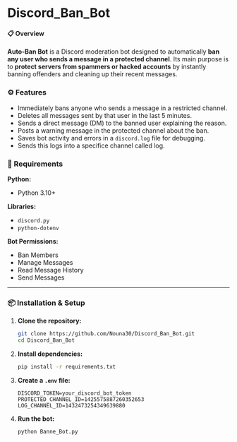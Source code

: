 # Discord_Ban_Bot
#### 📋 Overview

**Auto-Ban Bot** is a Discord moderation bot designed to automatically **ban any user who sends a message in a protected channel**.
Its main purpose is to **protect servers from spammers or hacked accounts** by instantly banning offenders and cleaning up their recent messages.

### ⚙️ Features

*  Immediately bans anyone who sends a message in a restricted channel.
*  Deletes all messages sent by that user in the last 5 minutes.
*  Sends a direct message (DM) to the banned user explaining the reason.
*  Posts a warning message in the protected channel about the ban.
*  Saves bot activity and errors in a `discord.log` file for debugging.
*  Sends this logs into a specifice channel called log.

### 🧩 Requirements

**Python:**

* Python 3.10+

**Libraries:**

* `discord.py`
* `python-dotenv`

**Bot Permissions:**

* Ban Members
* Manage Messages
* Read Message History
* Send Messages

---

### 📦 Installation & Setup

1. **Clone the repository:**

   ```bash
   git clone https://github.com/Nouna30/Discord_Ban_Bot.git
   cd Discord_Ban_Bot
   ```

2. **Install dependencies:**

   ```bash
   pip install -r requirements.txt
   ```

3. **Create a `.env` file:** 

   ```env
   DISCORD_TOKEN=your_discord_bot_token
   PROTECTED_CHANNEL_ID=1425575887260352653
   LOG_CHANNEL_ID=1432473254349639880
   ```

4. **Run the bot:**

   ```bash
   python Banne_Bot.py
   ```

